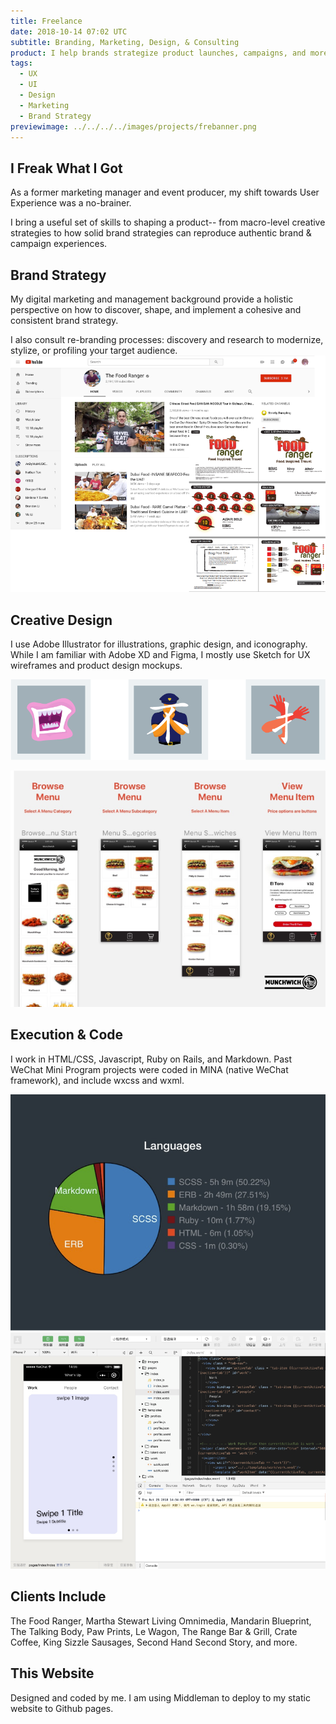 ```yaml
---
title: Freelance
date: 2018-10-14 07:02 UTC
subtitle: Branding, Marketing, Design, & Consulting
product: I help brands strategize product launches, campaigns, and more through ideation, creation, technology, and execution.
tags:
  - UX
  - UI
  - Design
  - Marketing
  - Brand Strategy
previewimage: ../../../../images/projects/frebanner.png
---
```


## I Freak What I Got

As a former marketing manager and event producer, my shift towards User Experience was a no-brainer.

I bring a useful set of skills to shaping a product-- from macro-level creative strategies to how solid brand strategies can reproduce authentic brand & campaign experiences.

## Brand Strategy

My digital marketing and management background provide a holistic perspective on how to discover, shape, and implement a cohesive and consistent brand strategy.

I also consult re-branding processes: discovery and research to modernize, stylize, or profiling your target audience.
![brand](../images/projects/free_2.png)

## Creative Design

I use Adobe Illustrator for illustrations, graphic design, and iconography. While I am familiar with Adobe XD and Figma, I mostly use Sketch for UX wireframes and product design mockups.

![creative](../images/projects/free_1.png)

![munchwich](../images/projects/free_3.png)

## Execution & Code

I work in HTML/CSS, Javascript, Ruby on Rails, and Markdown. Past WeChat Mini Program projects were coded in MINA (native WeChat framework), and include wxcss and wxml.

![stack](../images/projects/free_5.png)
![wechat](../images/projects/free_4.png)

## Clients Include

The Food Ranger, Martha Stewart Living Omnimedia, Mandarin Blueprint, The Talking Body, Paw Prints, Le Wagon, The Range Bar & Grill, Crate Coffee, King Sizzle Sausages, Second Hand Second Story, and more.

## This Website

Designed and coded by me. I am using Middleman to deploy to my static website to Github pages.
